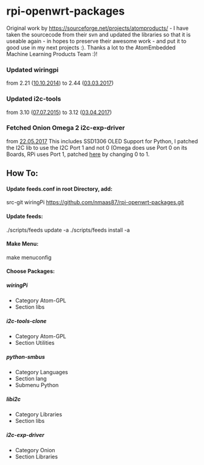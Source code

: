 # rpi-openwrt-packages

Original work by https://sourceforge.net/projects/atomproducts/ - I have taken the sourcecode from their svn and updated the libraries so that it is useable again - in hopes to preserve their awesome work - and put it to good use in my next projects :).
Thanks a lot to the AtomEmbedded Machine Learning Products Team :)!

### Updated wiringpi 
from 2.21 ([10.10.2014](https://git.drogon.net/?p=wiringPi;a=commit;h=0a9fdeb29d31609ef834f050bdb8a7a65cd35e2b)) to 2.44 ([03.03.2017](https://git.drogon.net/?p=wiringPi;a=commit;h=96344ff7125182989f98d3be8d111952a8f74e15))

### Updated i2c-tools
from 3.10 ([07.07.2015](https://github.com/groeck/i2c-tools/commit/9726bed900c1e4a46b2c024a43dec987215570be)) to 3.12 ([03.04.2017](https://github.com/groeck/i2c-tools/commit/fe13737567e7733d8cbe587a08ccb7af5ff8ee8e))

### Fetched Onion Omega 2 i2c-exp-driver
from [22.05.2017](https://github.com/OnionIoT/OpenWRT-Packages/commit/6ef97880bf5a33936a6c73e3b0c249319b4cc648)
This includes SSD1306 OLED Support for Python, I patched the I2C lib to use the I2C Port 1 and not 0 (Omega does use Port 0 on its Boards, RPi uses Port 1, patched [here](https://github.com/nmaas87/rpi-openwrt-packages/blob/master/src/i2c-exp-driver/include/onion-i2c.h#L29) by changing 0 to 1. 

## How To:

#### Update feeds.conf in root Directory, add:
src-git wiringPi https://github.com/nmaas87/rpi-openwrt-packages.git

#### Update feeds:
./scripts/feeds update -a
./scripts/feeds install -a

#### Make Menu:
make menuconfig

#### Choose Packages:

##### wiringPi
- Category Atom-GPL
- Section libs

##### i2c-tools-clone
- Category Atom-GPL
- Section Utilities

##### python-smbus
- Category Languages
- Section lang
- Submenu Python

##### libi2c
- Category Libraries
- Section libs

##### i2c-exp-driver
- Category Onion
- Section Libraries
